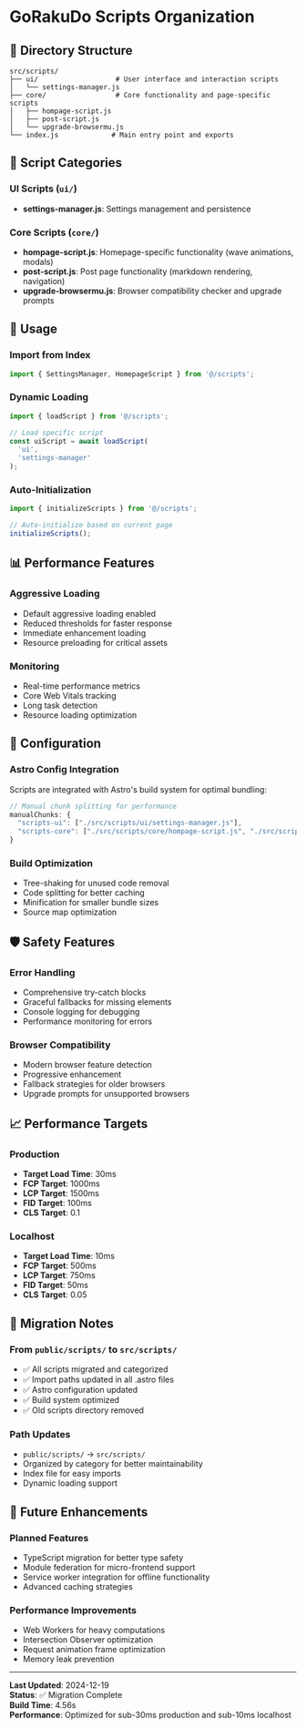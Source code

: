 # GoRakuDo Scripts Organization

## 📁 Directory Structure

```
src/scripts/
├── ui/                   # User interface and interaction scripts
│   └── settings-manager.js
├── core/                 # Core functionality and page-specific scripts
│   ├── hompage-script.js
│   ├── post-script.js
│   └── upgrade-browsermu.js
└── index.js             # Main entry point and exports
```

## 🎯 Script Categories

### **UI Scripts** (`ui/`)

- **settings-manager.js**: Settings management and persistence

### **Core Scripts** (`core/`)

- **hompage-script.js**: Homepage-specific functionality (wave animations, modals)
- **post-script.js**: Post page functionality (markdown rendering, navigation)
- **upgrade-browsermu.js**: Browser compatibility checker and upgrade prompts

## 🚀 Usage

### **Import from Index**

```javascript
import { SettingsManager, HomepageScript } from '@/scripts';
```

### **Dynamic Loading**

```javascript
import { loadScript } from '@/scripts';

// Load specific script
const uiScript = await loadScript(
  'ui',
  'settings-manager'
);
```

### **Auto-Initialization**

```javascript
import { initializeScripts } from '@/scripts';

// Auto-initialize based on current page
initializeScripts();
```

## 📊 Performance Features

### **Aggressive Loading**

- Default aggressive loading enabled
- Reduced thresholds for faster response
- Immediate enhancement loading
- Resource preloading for critical assets


### **Monitoring**

- Real-time performance metrics
- Core Web Vitals tracking
- Long task detection
- Resource loading optimization

## 🔧 Configuration

### **Astro Config Integration**

Scripts are integrated with Astro's build system for optimal bundling:

```javascript
// Manual chunk splitting for performance
manualChunks: {
  "scripts-ui": ["./src/scripts/ui/settings-manager.js"],
  "scripts-core": ["./src/scripts/core/hompage-script.js", "./src/scripts/core/post-script.js"],
}
```

### **Build Optimization**

- Tree-shaking for unused code removal
- Code splitting for better caching
- Minification for smaller bundle sizes
- Source map optimization

## 🛡️ Safety Features

### **Error Handling**

- Comprehensive try-catch blocks
- Graceful fallbacks for missing elements
- Console logging for debugging
- Performance monitoring for errors

### **Browser Compatibility**

- Modern browser feature detection
- Progressive enhancement
- Fallback strategies for older browsers
- Upgrade prompts for unsupported browsers

## 📈 Performance Targets

### **Production**

- **Target Load Time**: 30ms
- **FCP Target**: 1000ms
- **LCP Target**: 1500ms
- **FID Target**: 100ms
- **CLS Target**: 0.1

### **Localhost**

- **Target Load Time**: 10ms
- **FCP Target**: 500ms
- **LCP Target**: 750ms
- **FID Target**: 50ms
- **CLS Target**: 0.05

## 🔄 Migration Notes

### **From `public/scripts/` to `src/scripts/`**

- ✅ All scripts migrated and categorized
- ✅ Import paths updated in all .astro files
- ✅ Astro configuration updated
- ✅ Build system optimized
- ✅ Old scripts directory removed

### **Path Updates**

- `public/scripts/` → `src/scripts/`
- Organized by category for better maintainability
- Index file for easy imports
- Dynamic loading support

## 🎯 Future Enhancements

### **Planned Features**

- TypeScript migration for better type safety
- Module federation for micro-frontend support
- Service worker integration for offline functionality
- Advanced caching strategies

### **Performance Improvements**

- Web Workers for heavy computations
- Intersection Observer optimization
- Request animation frame optimization
- Memory leak prevention

---

**Last Updated**: 2024-12-19  
**Status**: ✅ Migration Complete  
**Build Time**: 4.56s  
**Performance**: Optimized for sub-30ms production and sub-10ms localhost
